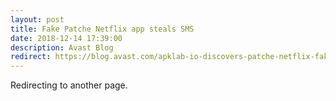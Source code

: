 ```yaml
---
layout: post
title: Fake Patche Netflix app steals SMS
date: 2018-12-14 17:39:00
description: Avast Blog
redirect: https://blog.avast.com/apklab-io-discovers-patche-netflix-fake-app-scam
---
```


Redirecting to another page.

